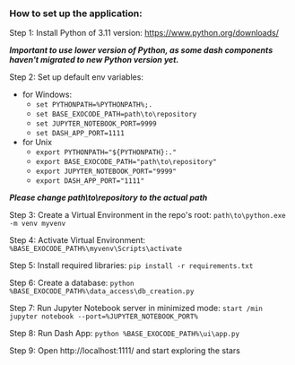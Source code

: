 ### How to set up the application:

Step 1: Install Python of 3.11 version: https://www.python.org/downloads/
 
***Important to use lower version of Python, as some dash components haven't migrated to new Python version yet.***

Step 2: Set up default env variables:
* for Windows:
  * `set PYTHONPATH=%PYTHONPATH%;.`
  * `set BASE_EXOCODE_PATH=path\to\repository`
  * `set JUPYTER_NOTEBOOK_PORT=9999`
  * `set DASH_APP_PORT=1111`
* for Unix 
  * `export PYTHONPATH="${PYTHONPATH}:."`
  * `export BASE_EXOCODE_PATH="path\to\repository"`
  * `export JUPYTER_NOTEBOOK_PORT="9999"`
  * `export DASH_APP_PORT="1111"`

***Please change path\to\repository to the actual path***

Step 3: Create a Virtual Environment in the repo's root:
`path\to\python.exe -m venv myvenv`

Step 4: Activate Virtual Environment: `%BASE_EXOCODE_PATH%\myvenv\Scripts\activate`

Step 5: Install required libraries: `pip install -r requirements.txt`

Step 6: Create a database: `python %BASE_EXOCODE_PATH%\data_access\db_creation.py`

Step 7: Run Jupyter Notebook server in minimized mode: `start /min jupyter notebook --port=%JUPYTER_NOTEBOOK_PORT%`

Step 8: Run Dash App:
`python %BASE_EXOCODE_PATH%\ui\app.py`

Step 9: Open http://localhost:1111/ and start exploring the stars